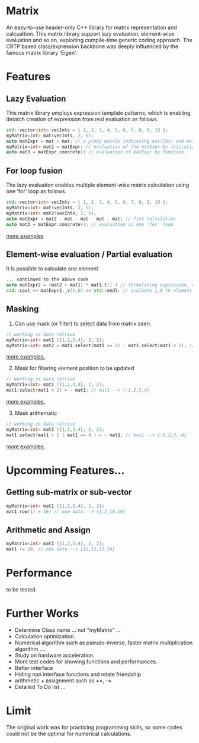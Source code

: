 # Matrix
An easy-to-use header-only C++ library for matrix representation and calcualtion.
This matrix library support lazy evaluation, element-wise evaluation and so on, exploiting compile-time generic coding approach. 
The CRTP based class/expression backbone was deeply influenced by the famous matrix library 'Eigen'. 
# Features
## Lazy Evaluation
This matrix library employs expression template patterns, which is enabling detatch creation of expression from real evaluation as follows.
```c++
std::vector<int> vecInts = { 1, 2, 3, 4, 5, 6, 7, 8, 9, 10 };
myMatrix<int> mat(vecInts, 2, 5);
auto matExpr = mat + mat; // a proxy matrix indicating mat(lhs) and mat(rhs) to be added.
myMatrix<int> mat2 = matExpr; // evaluation of the matExpr by initialization.
auto mat3 = matExpr.concrete() // evaluation of matExpr by function.
```
## For loop fusion
The lazy evaluation enables multiple element-wise matrix calculation using one 'for' loop as follows.
```c++
std::vector<int> vecInts = { 1, 2, 3, 4, 5, 6, 7, 8, 9, 10 };
myMatrix<int> mat(vecInts, 2, 5);
myMatrix<int> mat2(vecInts, 2, 5);
auto matExpr = mat2 - mat - mat - mat - mat; // five calculation
auto mat3 = matExpr.concrete(); // evaluation in one 'for' loop
```
[more examples](https://github.com/QUOPA/Matrix/blob/main/src/matrixtest/TestCasesBinaryOperation.h)

## Element-wise evaluation / Partial evaluation
It is possible to calculate one element 
```c++
... continued to the above code
auto matExpr2 = (mat2 + mat1) * mat1.t() ) // formulating expression, not evaluated
std::cout << matExpr2._v(1,0) << std::endl; // evaluate 1,0 th element then show (the other elements are not evaluated)
```
## Masking
1. Can use mask (or filter) to select data from matrix seen.
```c++
// working as data retrive
myMatrix<int> mat1 ({1,2,3,4}, 2, 2);
myMatrix<int> mat2 = mat1.select(mat1 >= 2) - mat1.select(mat1 < 2); // mat2 --> {-1,-2;3,4}
```
[more examples.](https://github.com/QUOPA/Matrix/blob/main/src/matrixtest/TestCasesScalarOperation.h)

2. Mask for filtering element position to be updated
```c++
// working as data retrive
myMatrix<int> mat1 ({1,2,3,4}, 2, 2);
mat1.select(mat1 < 2) = - mat1; // mat1 --> {-1,2;3,4}
```
[more examples.](https://github.com/QUOPA/Matrix/blob/main/src/matrixtest/TestCasesMaskUnaryOperations.h)

3. Mask arithematic
```c++
// working as data retrive
myMatrix<int> mat1 ({1,2,3,4}, 2, 2);
mat1.select(mat1 < 2 | mat1 == 4 ) = - mat1; // mat1 --> {-1,2;3,-4}
```
[more examples.](https://github.com/QUOPA/Matrix/blob/main/src/matrixtest/TestCasesMaskBinaryOperations.h)

# Upcomming Features...
## Getting sub-matrix or sub-vector 
```c++
myMatrix<int> mat1 ({1,2,3,4}, 2, 2);
mat1.row(1) = 10; // now data --> {1,2,10,10}
```
## Arithmetic and Assign
```c++
myMatrix<int> mat1 ({1,2,3,4}, 2, 2);
mat1 += 10; // now data --> {11,12,13,14}
```

# Performance
to be tested.

# Further Works
* Determine Class name ... not "myMatrix" ... 
* Calculation optimization. 
* Numerical algorithm such as pseudo-inverse, faster matrix multiplication algorithm ....
* Study on hardware acceleration.
* More test codes for showing functions and performances.
* Better interface
* Hiding non interface functions and relate friendship
* arithmetic + assignment such as +=, -=
* Detailed To Do list ...

# Limit
The original work was for practicing programming skills, so some codes could not be the optimal for numerical calculations.
